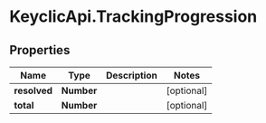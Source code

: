 # KeyclicApi.TrackingProgression

## Properties
Name | Type | Description | Notes
------------ | ------------- | ------------- | -------------
**resolved** | **Number** |  | [optional] 
**total** | **Number** |  | [optional] 


